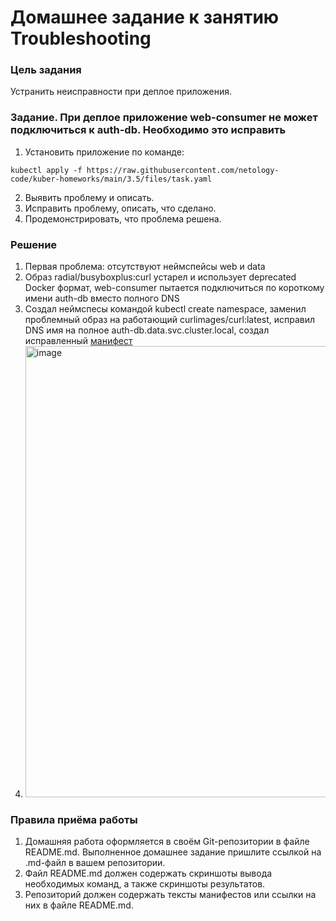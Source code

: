 # Домашнее задание к занятию Troubleshooting

### Цель задания

Устранить неисправности при деплое приложения.

### Задание. При деплое приложение web-consumer не может подключиться к auth-db. Необходимо это исправить

1. Установить приложение по команде:
```shell
kubectl apply -f https://raw.githubusercontent.com/netology-code/kuber-homeworks/main/3.5/files/task.yaml
```
2. Выявить проблему и описать.
3. Исправить проблему, описать, что сделано.
4. Продемонстрировать, что проблема решена.

### Решение
1. Первая проблема: отсутствуют неймспейсы web и data
2. Образ radial/busyboxplus:curl устарел и использует deprecated Docker формат, web-consumer пытается подключиться по короткому имени auth-db вместо полного DNS
3. Cоздал неймспесы командой kubectl create namespace, заменил проблемный образ на работающий curlimages/curl:latest, исправил DNS имя на полное auth-db.data.svc.cluster.local, создал исправленный [манифест](https://github.com/Frodoq/kuber-homeworks_1.1_03.25/blob/main/3.5/web-consumer-fixed.yaml)
4.
   <img width="1656" height="722" alt="image" src="https://github.com/user-attachments/assets/4ad47f3c-540a-497b-9295-ab4431abf935" />


### Правила приёма работы

1. Домашняя работа оформляется в своём Git-репозитории в файле README.md. Выполненное домашнее задание пришлите ссылкой на .md-файл в вашем репозитории.
2. Файл README.md должен содержать скриншоты вывода необходимых команд, а также скриншоты результатов.
3. Репозиторий должен содержать тексты манифестов или ссылки на них в файле README.md.
